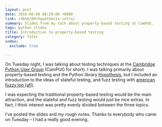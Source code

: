 ```yaml
---
layout: post
date: 2016-06-09 08:29:00 +0000
link: /2016/09/hypothesis-intro/
summary: Slides from my talk about property-based testing at CamPUG.
tags: python slides
title: Introduction to property-based testing
category: Talks
index:
  exclude: true

---
```


On Tuesday night, I was talking about testing techniques at the [Cambridge Python User Group][meetup] (CamPUG for short).
I was talking primarily about property-based testing and the Python library [Hypothesis][hyp], but I included an introduction to the ideas of stateful testing, and fuzz testing with [american fuzzy lop (afl)][afl].

I was expecting the traditional property-based testing would be the main attraction, and the stateful and fuzz testing would just be nice extras.
In fact, I think interest was pretty evenly divided between the three topics.

I've posted the slides and my rough notes.
Thanks to everybody who came on Tuesday – I had a really good evening.

[meetup]: http://www.meetup.com/CamPUG/events/229054261/
[hyp]: http://hypothesis.works/
[afl]: http://lcamtuf.coredump.cx/afl/